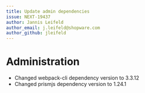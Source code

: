 ```yaml
---
title: Update admin dependencies
issue: NEXT-19437
author: Jannis Leifeld
author_email: j.leifeld@shopware.com
author_github: jleifeld
---
```

# Administration
* Changed webpack-cli dependency version to 3.3.12
* Changed prismjs dependency version to 1.24.1
